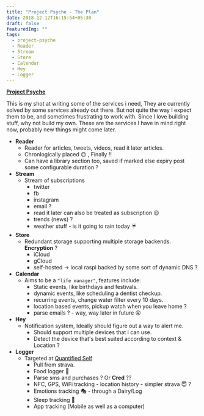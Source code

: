 ```yaml
---
title: "Project Psyche - The Plan"
date: 2018-12-12T16:15:54+05:30
draft: false
featuredImg: ""
tags: 
  - project-psyche
  - Reader
  - Stream
  - Store
  - Calendar
  - Hey
  - Logger
---
```


**[Project Psyche](https://project-psyche.org/)**

This is my shot at writing some of the services i need, They are currently solved by some services already out there. But not quite the way I expect them to be, and sometimes frustrating to work with. Since I love building stuff, why not build my own. These are the services I have in mind right now, probably new things might come later.

- **Reader**
  - Reader for articles, tweets, videos, read it later articles.
  - Chronlogically placed 🙃 , Finally !!
  - Can have a library section too, saved if marked else expiry post some configurable duration ? 
- **Stream**
  - Stream of subscriptions 
      - twitter 
      - fb
      - instagram
      - email ?
      - read it later can also be treated as subscription 😉
      - trends (news) ?
      - weather stuff - is it going to rain today ☔️
- **Store**
  - Redundant storage supporting multiple storage backends. **Encryption** ?
      - iCloud
      - gCloud
      - self-hosted -> local raspi backed by some sort of dynamic DNS ?
- **Calendar**
  - Aims to be a ```"life manager"```, features include:
      - Static events, like birthdays and festivals.
      - dynamic events, like scheduling a dentist checkup.
      - recurring events, change water filter every 10 days.
      - location based events, pickup watch when you leave home ? 
      - parse emails ? - way, way later in future 😝
- **Hey**
  - Notification system, Ideally should figure out a way to alert me.
      - Should support multiple devices that i can use.
      - Detect the device that's best suited according to context & Location ?
- **Logger**
  - Targeted at [Quantified Self](http://quantifiedself.com/)
      - Pull from strava.
      - Food logger 🍱 
      - Parse sms and purchases ? Or **Cred** ??
      - NFC, GPS, WiFi tracking - location history - simpler strava 😇 ?
      - Emotions tracking 🎭 - through a Dairy/Log
      - Sleep tracking 🛌
      - App tracking (Mobile as well as a computer)
